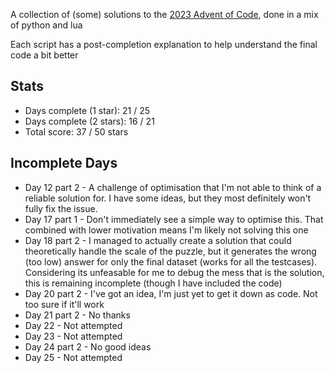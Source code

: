 A collection of (some) solutions to the [2023 Advent of Code](https://adventofcode.com/2023), done in a mix of python and lua

Each script has a post-completion explanation to help understand the final code a bit better

## Stats
* Days complete (1 star): 21 / 25
* Days complete (2 stars): 16 / 21
* Total score: 37 / 50 stars

## Incomplete Days
* Day 12 part 2 - A challenge of optimisation that I'm not able to think of a reliable solution for. I have some ideas, but they most definitely won't fully fix the issue.
* Day 17 part 1 - Don't immediately see a simple way to optimise this. That combined with lower motivation means I'm likely not solving this one
* Day 18 part 2 - I managed to actually create a solution that could theoretically handle the scale of the puzzle, but it generates the wrong (too low) answer for only the final dataset (works for all the testcases). Considering its unfeasable for me to debug the mess that is the solution, this is remaining incomplete (though I have included the code)
* Day 20 part 2 - I've got an idea, I'm just yet to get it down as code. Not too sure if it'll work
* Day 21 part 2 - No thanks
* Day 22 - Not attempted
* Day 23 - Not attempted
* Day 24 part 2 - No good ideas
* Day 25 - Not attempted
